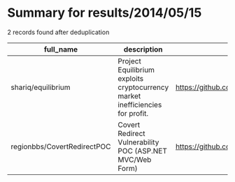 
# Summary for results/2014/05/15
    
2 records found after deduplication

| full_name | description | html_url | matched_list | matched_count | pushed_at | size | stargazers_count | language | forks_count | vul_ids |
|-----------------------------|-------------------------------------------------------------------------------|------------------------------------------------|-----------------------|-----------------|---------------------------|--------|--------------------|------------|---------------|-----------|
| shariq/equilibrium | Project Equilibrium exploits cryptocurrency market inefficiencies for profit. | https://github.com/shariq/equilibrium | ['exploit'] | 1 | 2014-05-15 15:36:53+00:00 | 324 | 0 | Python | 1 | [] |
| regionbbs/CovertRedirectPOC | Covert Redirect Vulnerability POC (ASP.NET MVC/Web Form) | https://github.com/regionbbs/CovertRedirectPOC | ['vulnerability poc'] | 1 | 2014-05-15 11:05:25+00:00 | 1880 | 2 | C# | 1 | [] |
